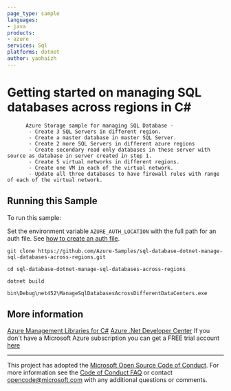 ```yaml
---
page_type: sample
languages:
- java
products:
- azure
services: Sql
platforms: dotnet
author: yaohaizh
---
```


# Getting started on managing SQL databases across regions in C# #

          Azure Storage sample for managing SQL Database -
           - Create 3 SQL Servers in different region.
           - Create a master database in master SQL Server.
           - Create 2 more SQL Servers in different azure regions
           - Create secondary read only databases in these server with source as database in server created in step 1.
           - Create 5 virtual networks in different regions.
           - Create one VM in each of the virtual network.
           - Update all three databases to have firewall rules with range of each of the virtual network.


## Running this Sample ##

To run this sample:

Set the environment variable `AZURE_AUTH_LOCATION` with the full path for an auth file. See [how to create an auth file](https://github.com/Azure/azure-libraries-for-net/blob/master/AUTH.md).

    git clone https://github.com/Azure-Samples/sql-database-dotnet-manage-sql-databases-across-regions.git

    cd sql-database-dotnet-manage-sql-databases-across-regions

    dotnet build

    bin\Debug\net452\ManageSqlDatabasesAcrossDifferentDataCenters.exe

## More information ##

[Azure Management Libraries for C#](https://github.com/Azure/azure-sdk-for-net/tree/Fluent)
[Azure .Net Developer Center](https://azure.microsoft.com/en-us/develop/net/)
If you don't have a Microsoft Azure subscription you can get a FREE trial account [here](http://go.microsoft.com/fwlink/?LinkId=330212)

---

This project has adopted the [Microsoft Open Source Code of Conduct](https://opensource.microsoft.com/codeofconduct/). For more information see the [Code of Conduct FAQ](https://opensource.microsoft.com/codeofconduct/faq/) or contact [opencode@microsoft.com](mailto:opencode@microsoft.com) with any additional questions or comments.